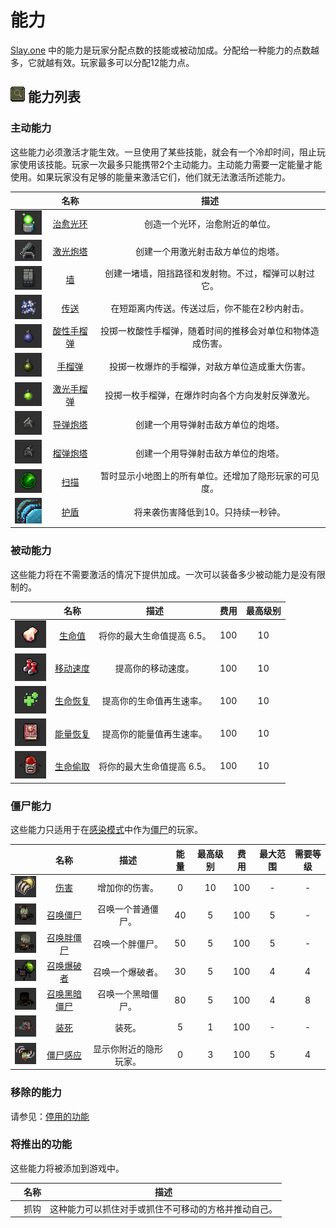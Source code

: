 # 能力
[Slay.one](Slay-one.md) 中的能力是玩家分配点数的技能或被动加成。分配给一种能力的点数越多，它就越有效。玩家最多可以分配12能力点。

## ![List.png](images/List.png) 能力列表
### 主动能力
这些能力必须激活才能生效。一旦使用了某些技能，就会有一个冷却时间，阻止玩家使用该技能。玩家一次最多只能携带2个主动能力。主动能力需要一定能量才能使用。如果玩家没有足够的能量来激活它们，他们就无法激活所述能力。

| | 名称 | 描述 |
| :-------: | :-------: | :-------: |
|![Heal_Aura.png](images/Heal_Aura.png)| [治愈光环](Heal_Aura.md) | 创造一个光环，治愈附近的单位。 |
|![Laser_ico.png](images/Laser_ico.png)| [激光炮塔](Laser_Turret.md) | 创建一个用激光射击敌方单位的炮塔。 |
|![Wall.png](images/Wall.png)| [墙](Wall.md) | 创建一堵墙，阻挡路径和发射物。不过，榴弹可以射过它。 |
|![Teleport.png](images/Teleport.png)| [传送](Teleport.md) | 在短距离内传送。传送过后，你不能在2秒内射击。 |
|![Acid_Grenade](images/Acid_Grenade.png)| [酸性手榴弹](Acid_Grenade.md) | 投掷一枚酸性手榴弹，随着时间的推移会对单位和物体造成伤害。 |
|![HE_Grenade](images/HE_Grenade.png)| [手榴弹](HE_Grenade.md) | 投掷一枚爆炸的手榴弹，对敌方单位造成重大伤害。 |
|![Laser_Grenade](images/Laser_Grenade.png)| [激光手榴弹](Laser_Grenade.md) | 投掷一枚手榴弹，在爆炸时向各个方向发射反弹激光。 |
|![Missle_Turret.png](images/Missle_Turret.png)| [导弹炮塔](Missile_Turret.md) | 创建一个用导弹射击敌方单位的炮塔。 |
|![Grenade_Turret.png](images/Grenade_Turret.png)| [榴弹炮塔](images/Grenade_Turret.md) | 创建一个用导弹射击敌方单位的炮塔。 |
|![Scan.png](images/Scan.png)| [扫描](Scan.md) | 暂时显示小地图上的所有单位。还增加了隐形玩家的可见度。 |
|![Shield.png](images/Shield.png)| [护盾](Shield.md) | 将来袭伤害降低到10。只持续一秒钟。 |

### 被动能力
这些能力将在不需要激活的情况下提供加成。一次可以装备多少被动能力是没有限制的。

| | 名称 | 描述 | 费用 | 最高级别 |
| :-------: | :-------: | :-------: | :-------: | :-------: |
|![Strength.png](images/Strength.png)| [生命值](Strength.md) | 将你的最大生命值提高 6.5。 | 100 | 10 |
|![Agility.png](images/Agility.png)| [移动速度](Agility.md) | 提高你的移动速度。 | 100 | 10 |
|![Regeneration.png](images/Regeneration.png)| [生命恢复](Regeneration.md) | 提高你的生命值再生速率。 | 100 | 10 |
|![Intelligence.png](images/Intelligence.png)| [能量恢复](Intelligence.md) | 提高你的能量值再生速率。 | 100 | 10 |
|![Lifesteal.png](images/Lifesteal.png)| [生命偷取](Lifesteal.md) | 将你的最大生命值提高 6.5。 | 100 | 10 |

### 僵尸能力
这些能力只适用于在[感染模式](Infection.md)中作为[僵尸](Zombie.md)的玩家。

| | 名称 | 描述 | 能量 | 最高级别 | 费用 | 最大范围 | 需要等级 |
| :-----: | :-----: | :----: | :-----: | :-----: | :-----: | :-----: | :-----: |
|![Damage.png](images/Damage.png)| [伤害](Damage.md) | 增加你的伤害。 | 0 | 10 | 100 | - | - |
|![SummonZombie.png](images/SummonZombie.png)| [召唤僵尸](SummonZombie.md) | 召唤一个普通僵尸。 | 40 | 5 | 100 | 5 | - |
|![SummonStrongerZombie.png](images/SummonStrongerZombie.png)| [召唤胖僵尸](SummonStrongerZombie.md) | 召唤一个胖僵尸。 | 50 | 5 | 100 | 5 | - |
|![SummonCrawler.png](images/SummonCrawler.png)| [召唤爆破者](SummonCrawler.md) | 召唤一个爆破者。 | 30 | 5 | 100 | 4 | 4 | 
|![SummonDarkZombie.png](images/SummonDarkZombie.png)| [召唤黑暗僵尸](SummonDarkZombie.md) | 召唤一个黑暗僵尸。 | 80 | 5 | 100 | 4 | 8 | 
|![PlayDead.png](images/PlayDead.png)| [装死](PlayDead.md) | 装死。 | 5 | 1 | 100 | - | - | 
|![Zombie_Sence_.png](images/Zombie_Sence_.png)| [僵尸感应](Zombie_Sence.md) | 显示你附近的隐形玩家。 | 0 | 3 | 100 | 5 | 4 | - |

### 移除的能力
请参见：[停用的功能](Retired_Features.md)

### 将推出的功能
这些能力将被添加到游戏中。

| | 名称 | 描述 |
| :----: | :----: | :----: |
| | 抓钩 | 这种能力可以抓住对手或抓住不可移动的方格并推动自己。 |
